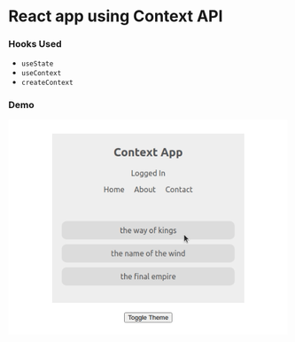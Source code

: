 # React app using Context API

### Hooks Used

- `useState`
- `useContext`
- `createContext`

### Demo

![Context App Demo](./context-app.gif)
